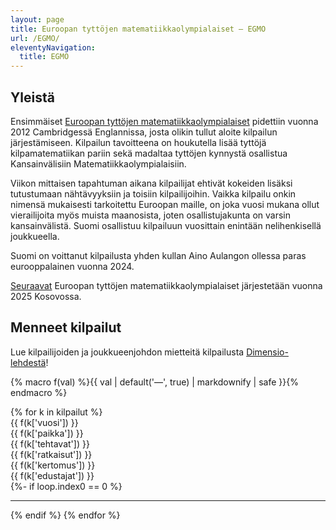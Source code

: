 ```yaml
---
layout: page
title: Euroopan tyttöjen matematiikkaolympialaiset – EGMO
url: /EGMO/
eleventyNavigation:
  title: EGMO
---
```


## Yleistä

Ensimmäiset [Euroopan tyttöjen matematiikkaolympialaiset](https://www.egmo.org/)
pidettiin vuonna 2012 Cambridgessä Englannissa, josta olikin tullut aloite kilpailun järjestämiseen. 
Kilpailun tavoitteena on houkutella lisää tyttöjä kilpamatematiikan pariin sekä madaltaa tyttöjen kynnystä
osallistua Kansainvälisiin Matematiikkaolympialaisiin. 

Viikon mittaisen tapahtuman aikana kilpailijat ehtivät kokeiden lisäksi tutustumaan nähtävyyksiin
ja toisiin kilpailijoihin. Vaikka kilpailu onkin nimensä mukaisesti tarkoitettu Euroopan maille,
on joka vuosi mukana ollut vierailijoita myös muista maanosista, joten osallistujakunta on varsin kansainvälistä.
Suomi osallistuu kilpailuun vuosittain enintään nelihenkisellä joukkueella.

Suomi on voittanut kilpailusta yhden kullan Aino Aulangon ollessa paras eurooppalainen vuonna 2024. 

[Seuraavat](https://www.egmo.org/egmos/egmo14/) Euroopan tyttöjen matematiikkaolympialaiset järjestetään vuonna 2025 Kosovossa.

## Menneet kilpailut

Lue kilpailijoiden ja joukkueenjohdon mietteitä kilpailusta [Dimensio-lehdestä](https://dimensiolehti.fi/?s=egmo)!

{% macro f(val) %}{{ val | default('&mdash;', true) | markdownify | safe }}{% endmacro %}

<div role="list">
{% for k in kilpailut %}
<div class="row flex-wrap mb-2" role="listitem">
<div class="col-1 col-lg-1">{{ f(k['vuosi']) }}</div>
<div class="col-3 col-lg-2">{{ f(k['paikka']) }}</div>
<div class="col-2 col-lg-1">{{ f(k['tehtavat']) }}</div>
<div class="col-3 col-lg-2">{{ f(k['ratkaisut']) }}</div>
<div class="col-3 col-lg-1">{{ f(k['kertomus']) }}</div>
<div class="col-12 col-sm-11 offset-sm-1 col-lg-4">{{ f(k['edustajat']) }}</div>
</div>
{%- if loop.index0 == 0 %}<hr>{% endif %}
{% endfor %}
</div>
